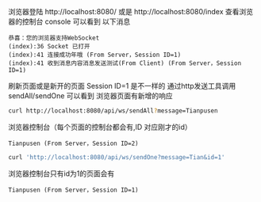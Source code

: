 浏览器登陆 http://localhost:8080/ 或是 http://localhost:8080/index
查看浏览器的控制台 console 可以看到 以下消息
```
恭喜：您的浏览器支持WebSocket
(index):36 Socket 已打开
(index):41 连接成功年哦 (From Server，Session ID=1)
(index):41 收到消息内容消息发送测试(From Client) (From Server，Session ID=1)
```
刷新页面或是新开的页面 Session ID=1 是不一样的
通过http发送工具调用 sendAll/sendOne 可以看到 浏览器页面有新增的响应
```bash
curl http://localhost:8080/api/ws/sendAll?message=Tianpusen
```
浏览器控制台（每个页面的控制台都会有,ID 对应刚才的id）
```
Tianpusen (From Server，Session ID=2)
```

```bash
curl 'http://localhost:8080/api/ws/sendOne?message=Tian&id=1'
```
浏览器控制台只有id为1的页面会有
```
Tianpusen (From Server，Session ID=1)
```